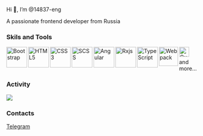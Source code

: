 Hi 👋, I’m @14837-eng

A passionate frontend developer from Russia

### Skils and Tools

<img align="left" alt="Bootstrap" width="54px" src="https://img.icons8.com/color/452/bootstrap.png">
<img align="left" alt="HTML5" width="54px" src="https://www.iconninja.com/files/840/443/663/logo-icon.png">
<img align="left" alt="CSS3" width="54px"  src="https://upload.wikimedia.org/wikipedia/commons/thumb/7/70/Devicon-css3-plain.svg/1024px-Devicon-css3-plain.svg.png">
<img align="left" alt="SCSS" width="54px" src="https://miro.medium.com/max/1024/1*9U1toerFxB8aiFRreLxEUQ.png">
<img align="left" alt="Angular" width="54px" src="https://upload.wikimedia.org/wikipedia/commons/thumb/c/cf/Angular_full_color_logo.svg/1200px-Angular_full_color_logo.svg.png">
<img align="left" alt="Rxjs" width="54px" src="https://logowiki.net/uploads/logo/r/rxjs-1.svg">
<img align="left" alt="TypeScript" width="54px" src="https://blog.submain.com/wp-content/uploads/2020/12/typescript_2500.png">
<img align="left" alt="Webpack" width="50px" src="https://cdn.worldvectorlogo.com/logos/webpack.svg">
<img align="left" alt="Gulp" width="26px" src="https://logos-download.com/wp-content/uploads/2018/05/Gulp_logo_red-317x700.png">

<br>

and more...
<br>
### Activity

<img src="https://github-readme-streak-stats.herokuapp.com/?user=14837-eng&theme=dark">

### Contacts

<a href="https://t.me/coffiedev">Telegram</a>
